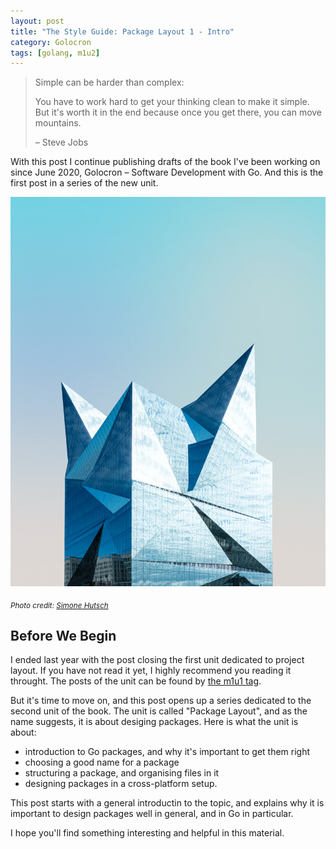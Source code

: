 ```yaml
---
layout: post
title: "The Style Guide: Package Layout 1 - Intro"
category: Golocron
tags: [golang, m1u2]
---
```


> Simple can be harder than complex:
>
> You have to work hard to get your thinking clean to make it simple. But it's worth it in the end because once you get there, you can move mountains.
>
> – Steve Jobs

With this post I continue publishing drafts of the book I've been working on since June 2020, Golocron – Software Development with Go. And this is the first post in a series of the new unit.


<!--more-->

![](/assets/m1u2_1.jpg)

<sub>_Photo credit: [Simone Hutsch](https://unsplash.com/@heysupersimi)_</sub>


## Before We Begin

I ended last year with the post closing the first unit dedicated to project layout. If you have not read it yet, I highly recommend you reading it throught. The posts of the unit can be found by [the m1u1 tag](https://blog.pavelbrm.com/tags/#m1u1).

But it's time to move on, and this post opens up a series dedicated to the second unit of the book. The unit is called "Package Layout", and as the name suggests, it is about desiging packages. Here is what the unit is about:
- introduction to Go packages, and why it's important to get them right
- choosing a good name for a package
- structuring a package, and organising files in it
- designing packages in a cross-platform setup.

This post starts with a general introductin to the topic, and explains why it is important to design packages well in general, and in Go in particular.

I hope you'll find something interesting and helpful in this material.
